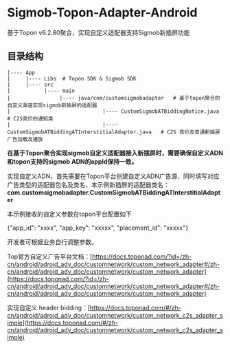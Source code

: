 # Sigmob-Topon-Adapter-Android
基于Topon v6.2.80聚合，实现自定义适配器支持Sigmob新插屏功能

## 目录结构
```
|---- App
|     |---- Libs  # Topon SDK & Sigmob SDK
|     |---- src 
|           |---- main
|                |---- java/com/customsigmobadapter   # 基于topon聚合的自定义渠道实现sigmob新插屏的适配器
|                              |---- CustomSigmobATBiddingNotice.java    # C2S竞价的通知类
|                              |---- CustomSigmobATBiddingATInterstitialAdapter.java   # C2S 竞价及普通新插屏广告加载及播放
```



**在基于Topon聚合实现sigmob自定义适配器接入新插屏时，需要确保自定义ADN和topon支持的sigmob ADN的appId保持一致。**



实现自定义ADN，首先需要在Topon平台创建自定义ADN广告源，同时填写对应广告类型的适配器包名及类名，本示例新插屏的适配器类名：**com.customsigmobadapter.CustomSigmobATBiddingATInterstitialAdapter**


本示例接收的自定义参数在topon平台配置如下

{"app_id": "xxxx", "app_key": "xxxxx", "placement_id": "xxxxx"}

开发者可根据业务自行调整参数。


Top官方自定义广告平台文档：[https://docs.toponad.com/?id=/zh-cn/android/adroid_adv_doc/customnetwork/custom_network_adapter#/zh-cn/android/adroid_adv_doc/customnetwork/custom_network_adapter](https://docs.toponad.com/?id=/zh-cn/android/adroid_adv_doc/customnetwork/custom_network_adapter#/zh-cn/android/adroid_adv_doc/customnetwork/custom_network_adapter)

实现自定义 header bidding：[https://docs.toponad.com/#/zh-cn/android/adroid_adv_doc/customnetwork/custom_network_c2s_adapter_simple](https://docs.toponad.com/#/zh-cn/android/adroid_adv_doc/customnetwork/custom_network_c2s_adapter_simple)


